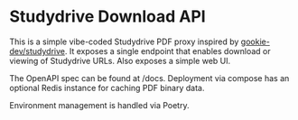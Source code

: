 # Studydrive Download API

This is a simple vibe-coded Studydrive PDF proxy inspired by [gookie-dev/studydrive](https://github.com/gookie-dev/studydrive). It exposes a single endpoint that enables download or viewing of Studydrive URLs. Also exposes a simple web UI.

The OpenAPI spec can be found at /docs. Deployment via compose has an optional Redis instance for caching PDF binary data.

Environment management is handled via Poetry.
